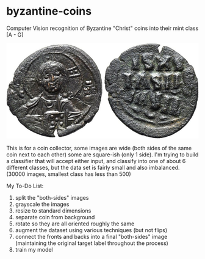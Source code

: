 # byzantine-coins
Computer Vision recognition of Byzantine "Christ" coins into their mint class [A - G]

![example_coin](https://github.com/UpwardTrajectory/byzantine-coins/blob/master/example_coin.jpg "Byzantine Coin - Class E")

This is for a coin collector, some images are wide (both sides of the same coin next to each other) some are square-ish (only 1 side). I'm trying to build a classifier that will accept either input, and classify into one of about 6 different classes, but the data set is fairly small and also imbalanced.  (30000 images, smallest class has less than 500)

My To-Do List:
1) split the "both-sides" images
2) grayscale the images
3) resize to standard dimensions
4) separate coin from background
5) rotate so they are all oriented roughly the same
6) augment the dataset using various techniques (but not flips) 
7) connect the fronts and backs into a final "both-sides" image (maintaining the original target label throughout the process)
8) train my model
